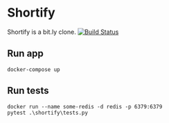 # Shortify
Shortify is a bit.ly clone. [![Build Status](https://travis-ci.org/kotyara1005/Shortify.svg?branch=master)](https://travis-ci.org/kotyara1005/Shortify)
## Run app
```
docker-compose up
```
## Run tests
```
docker run --name some-redis -d redis -p 6379:6379
pytest .\shortify\tests.py
```
